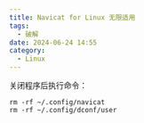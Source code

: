 ```yaml
---
title: Navicat for Linux 无限适用
tags:
  - 破解
date: 2024-06-24 14:55
category:
  - Linux
---
```


关闭程序后执行命令：

```shell
rm -rf ~/.config/navicat
rm -rf ~/.config/dconf/user
```